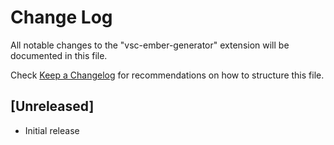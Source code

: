 # Change Log

All notable changes to the "vsc-ember-generator" extension will be documented in this file.

Check [Keep a Changelog](http://keepachangelog.com/) for recommendations on how to structure this file.

## [Unreleased]

- Initial release